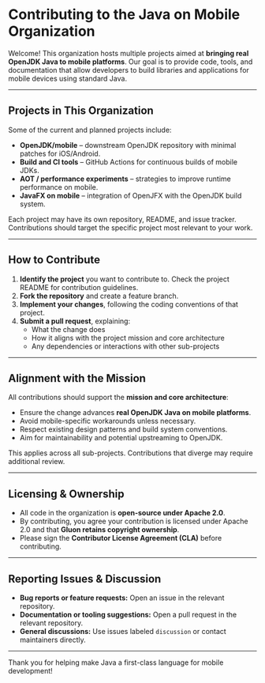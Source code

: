 # Contributing to the Java on Mobile Organization

Welcome! This organization hosts multiple projects aimed at **bringing real OpenJDK Java to mobile platforms**. Our goal is to provide code, tools, and documentation that allow developers to build libraries and applications for mobile devices using standard Java.

---

## Projects in This Organization

Some of the current and planned projects include:  

- **OpenJDK/mobile** – downstream OpenJDK repository with minimal patches for iOS/Android.  
- **Build and CI tools** – GitHub Actions for continuous builds of mobile JDKs.  
- **AOT / performance experiments** – strategies to improve runtime performance on mobile.  
- **JavaFX on mobile** – integration of OpenJFX with the OpenJDK build system.  

Each project may have its own repository, README, and issue tracker. Contributions should target the specific project most relevant to your work.

---

## How to Contribute

1. **Identify the project** you want to contribute to. Check the project README for contribution guidelines.  
2. **Fork the repository** and create a feature branch.  
3. **Implement your changes**, following the coding conventions of that project.  
4. **Submit a pull request**, explaining:  
   - What the change does  
   - How it aligns with the project mission and core architecture  
   - Any dependencies or interactions with other sub-projects  

---

## Alignment with the Mission

All contributions should support the **mission and core architecture**:

- Ensure the change advances **real OpenJDK Java on mobile platforms**.  
- Avoid mobile-specific workarounds unless necessary.  
- Respect existing design patterns and build system conventions.  
- Aim for maintainability and potential upstreaming to OpenJDK.  

This applies across all sub-projects. Contributions that diverge may require additional review.

---

## Licensing & Ownership

- All code in the organization is **open-source under Apache 2.0**.  
- By contributing, you agree your contribution is licensed under Apache 2.0 and that **Gluon retains copyright ownership**.  
- Please sign the **Contributor License Agreement (CLA)** before contributing.

---

## Reporting Issues & Discussion

- **Bug reports or feature requests:** Open an issue in the relevant repository.  
- **Documentation or tooling suggestions:** Open a pull request in the relevant repository.  
- **General discussions:** Use issues labeled `discussion` or contact maintainers directly.  

---

Thank you for helping make Java a first-class language for mobile development!

